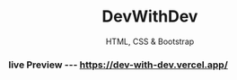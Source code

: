 <h1 align="center">DevWithDev</h1>
<p align="center">HTML, CSS & Bootstrap</p>

### live Preview --- https://dev-with-dev.vercel.app/

